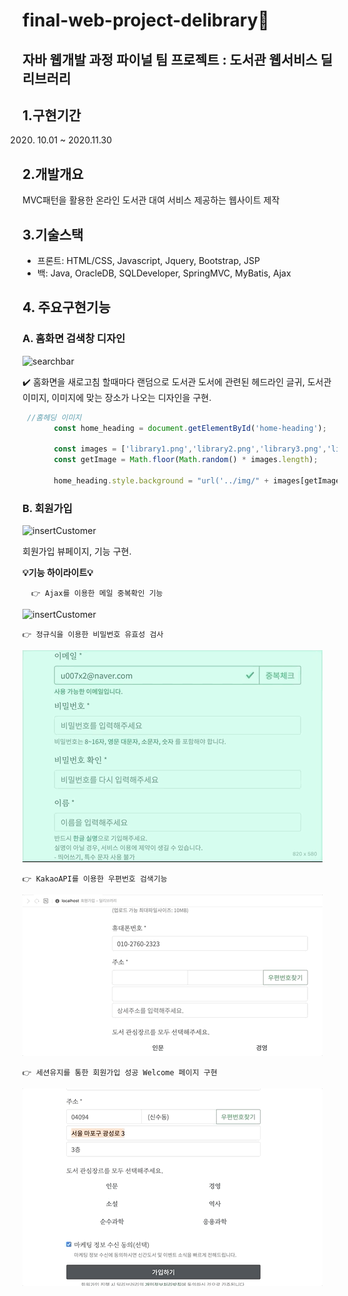 # final-web-project-delibrary📖
## 자바 웹개발 과정 파이널 팀 프로젝트 : 도서관 웹서비스 딜리브러리

## 1.구현기간
2020. 10.01 ~ 2020.11.30

## 2.개발개요
MVC패턴을 활용한 온라인 도서관 대여 서비스 제공하는 웹사이트 제작 

## 3.기술스택
  - 프론트: HTML/CSS, Javascript, Jquery, Bootstrap, JSP
  - 백: Java, OracleDB, SQLDeveloper, SpringMVC, MyBatis, Ajax

## 4. 주요구현기능

  ### A. 홈화면 검색창 디자인  
  
  ![searchbar](delibraryGIF/01.home.gif)
  
  ✔️ 홈화면을 새로고침 할때마다 랜덤으로 도서관 도서에 관련된 헤드라인 글귀, 
  도서관 이미지, 이미지에 맞는 장소가
  나오는 디자인을 구현.  
  
  ```javascript 
   //홈헤딩 이미지
         const home_heading = document.getElementById('home-heading');
      
         const images = ['library1.png','library2.png','library3.png','library4.png','library5.png','library6.png','library7.png','library8.jpg'];
         const getImage = Math.floor(Math.random() * images.length);
         
         home_heading.style.background = "url('../img/" + images[getImage] + "')";
  ```
  
  
  
  ### B. 회원가입
  ![insertCustomer](delibraryGIF/02.join.gif)
  
  회원가입 뷰페이지, 기능 구현.  
  
  __💡기능 하이라이트💡__  
  
      👉 Ajax를 이용한 메일 중복확인 기능
   ![insertCustomer](delibraryGIF/03.join_01.gif)  
   
   
    👉 정규식을 이용한 비밀번호 유효성 검사
   ![insertCustomer](delibraryGIF/04.join_02.gif)  
   
   
    👉 KakaoAPI를 이용한 우편번호 검색기능
   ![insertCustomer](delibraryGIF/05.join_04.gif)  
   
    👉 세션유지를 통한 회원가입 성공 Welcome 페이지 구현
   ![insertCustomer](delibraryGIF/06.join_05.gif)  
 
   
   
   
   
  
  
  
  

   
  


